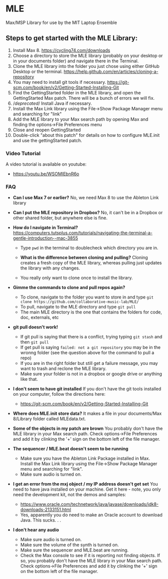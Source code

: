 # MLE
Max/MSP Library for use by the MIT Laptop Ensemble

## Steps to get started with the MLE Library:
1. Install Max 8. https://cycling74.com/downloads
2. Choose a directory to store the MLE library (probably on your desktop or in your documents folder) and navigate there in the Terminal.
3. Clone the MLE library into the folder you just chose using either GitHub Desktop or the terminal. https://help.github.com/en/articles/cloning-a-repository
4. You may need to install git tools if necessary. https://git-scm.com/book/en/v2/Getting-Started-Installing-Git
5. Find the GettingStarted folder in the MLE library, and open the GettingStarted Max patch. There will be a bunch of errors we will fix.
6. /*deprecated*/ Install Java if necessary.
7. Install the Max Link library using the File->Show Package Manager menu and searching for "link"
8. Add the MLE library to your Max search path by opening Max and finding the options->File Preferences menu
9. Close and reopen GettingStarted
9. Double-click "about this patch" for details on how to configure MLE.init and use the gettingStarted patch.

### Video Tutorial
A video tutorial is available on youtube: 
  * https://youtu.be/WSOMIEbnR6o
  
### FAQ
* **Can I use Max 7 or earlier?**
No, we need Max 8 to use the Ableton Link library

* **Can I put the MLE repository in Dropbox?**
No, it can't be in a Dropbox or other shared folder, but anywhere else is fine.

* **How do I navigate in Terminal?**
https://computers.tutsplus.com/tutorials/navigating-the-terminal-a-gentle-introduction--mac-3855

  * Type `pwd` in the terminal to doublecheck which directory you are in.
  
  * **What is the difference between cloning and pulling?**
Cloning creates a fresh copy of the MLE library, whereas pulling just updates the library with any changes.

  * You really only want to clone once to install the library.

* **Gimme the commands to clone and pull repos again?**
  * To clone, navigate to the folder you want to store in and type `git clone https://github.com/collaborative-music-lab/MLE/`
  * To pull, navigate to the MLE directory and type `git pull`
  * The main MLE directory is the one that contains the folders for code, doc, externals, etc
  
* **git pull doesn't work!**
  * If git pull is saying that there is a conflict, trying typing `git stash` and then `git pull`
  * If get pull is saying `failed: not a git repository` you may be in the wronng folder (see the question above for the command to pull a repo)
  * If you are in the right folder but still get a failure message, you may want to trash and reclone the MLE library. 
  * Make sure your folder is not in a dropbox or google drive or anything like that.
  
* **I don't seem to have git installed**
If you don't have the git tools installed on your computer, follow the directions here:
  * https://git-scm.com/book/en/v2/Getting-Started-Installing-Git

* **Where does MLE.init store data?**
It makes a file in your documents/Max 8/Library folder called MLEdata.txt.

* **Some of the objects in my patch are brown**
You probably don't have the MLE library in your Max search path. Check options->File Preferences and add it by clinking the '+' sign on the bottom left of the file manager.

* **The sequencer / MLE.beat doesn't seem to be running**
  * Make sure you have the Ableton Link Package installed in Max. Install the Max Link library using the File->Show Package Manager menu and searching for "link".
  * Make sure audio is turned on.

* **I get an error from the mxj object / my IP address doesn't get set**
You need to have java installed on your machine. Get it here - note, you only need the development kit, not the demos and samples:
  * https://www.oracle.com/technetwork/java/javase/downloads/jdk8-downloads-2133151.html
  * Yes, apparently you do need to make an Oracle account to download Java. This sucks. . . 

* **I don't hear any audio**
  * Make sure audio is turned on.
  * Make sure the volume of the synth is turned on.
  * Make sure the sequencer and MLE.beat are running.
  * Check the Max console to see if it is reporting not finding objects. If so, you probably don't have the MLE library in your Max search path. Check options->File Preferences and add it by clinking the '+' sign on the bottom left of the file manager.



